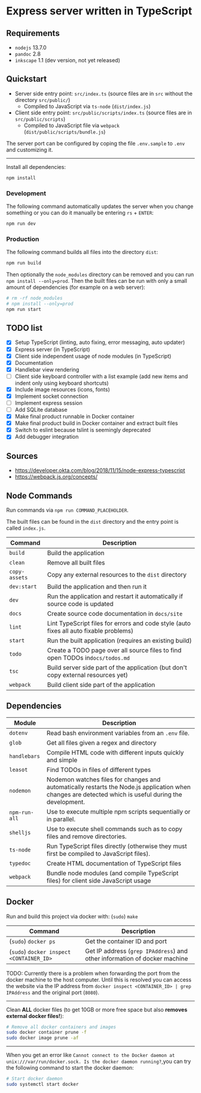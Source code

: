 # Express server written in TypeScript

## Requirements

- `nodejs` 13.7.0
- `pandoc` 2.8
- `inkscape` 1.1 (dev version, not yet released)

## Quickstart

- Server side entry point: `src/index.ts` (source files are in `src` without the directory `src/public/`)
  - Compiled to JavaScript via `ts-node`  (`dist/index.js`)
- Client side entry point: `src/public/scripts/index.ts` (source files are in `src/public/scripts`)
  - Compiled to JavaScript file via `webpack` (`dist/public/scripts/bundle.js`)

The server port can be configured by coping the file `.env.sample` to `.env` and customizing it.

---

Install all dependencies:

```sh
npm install
```

### Development

The following command automatically updates the server when you change something or you can do it manually be entering `rs` + `ENTER`:

```sh
npm run dev
```

### Production

The following command builds all files into the directory `dist`:

```sh
npm run build
```

Then optionally the `node_modules` directory can be removed and you can run `npm install --only=prod`.
Then the built files can be run with only a small amount of dependencies (for example on a web server):

```sh
# rm -rf node_modules
# npm install --only=prod
npm run start
```

## TODO list

- [x] Setup TypeScript (linting, auto fixing, error messaging, auto updater)
- [x] Express server (in TypeScript)
- [x] Client side independent usage of node modules (in TypeScript)
- [x] Documentation
- [x] Handlebar view rendering
- [ ] Client side keyboard controller with a list example (add new items and indent only using keyboard shortcuts)
- [x] Include image resources (icons, fonts)
- [x] Implement socket connection
- [ ] Implement express session
- [ ] Add SQLite database
- [x] Make final product runnable in Docker container
- [x] Make final product build in Docker container and extract built files
- [x] Switch to eslint because tslint is seemingly deprecated
- [x] Add debugger integration

## Sources

- https://developer.okta.com/blog/2018/11/15/node-express-typescript
- https://webpack.js.org/concepts/

## Node Commands

Run commands via `npm run COMMAND_PLACEHOLDER`.

The built files can be found in the `dist` directory and the entry point is called `index.js`.

| Command |  Description |
| ------- | ------------ |
| `build` | Build the application |
| `clean` | Remove all built files |
| `copy-assets` | Copy any external resources to the `dist` directory |
| `dev:start` | Build the application and then run it |
| `dev` | Run the application and restart it automatically if source code is updated |
| `docs` | Create source code documentation in `docs/site` |
| `lint` | Lint TypeScript files for errors and code style (auto fixes all auto fixable problems) |
| `start` | Run the built application (requires an existing build) |
| `todo` | Create a TODO page over all source files to find open TODOs in`docs/todos.md` |
| `tsc` | Build server side part of the application (but don't copy external resources yet) |
| `webpack` | Build client side part of the application |

## Dependencies

| Module | Description |
| ------ | ----------- |
| `dotenv` | Read bash environment variables from an `.env` file. |
| `glob` | Get all files given a regex and directory |
| `handlebars` | Compile HTML code with different inputs quickly and simple |
| `leasot` | Find TODOs in files of different types |
| `nodemon` | Nodemon watches files for changes and automatically restarts the Node.js application when changes are detected which is useful during the development. |
| `npm-run-all` | Use to execute multiple npm scripts sequentially or in parallel. |
| `shelljs` | Use to execute shell commands such as to copy files and remove directories. |
| `ts-node` | Run TypeScript files directly (otherwise they must first be compiled to JavaScript files). |
| `typedoc` | Create HTML documentation of TypeScript files |
| `webpack` | Bundle node modules (and compile TypeScript files) for client side JavaScript usage |

## Docker

Run and build this project via docker with: (`sudo`) `make`

| Command |  Description |
| ------- | ------------ |
| (`sudo`) `docker ps` | Get the container ID and port |
| (`sudo`) `docker inspect <CONTAINER_ID>` | Get IP address (`grep IPAddress`) and other information of docker machine |

TODO: Currently there is a problem when forwarding the port from the docker machine to the host computer.
Until this is resolved you can access the website via the IP address from `docker inspect <CONTAINER_ID> | grep IPAddress` and the original port (`8080`).

---

Clean **ALL** docker files (to get 10GB or more free space but also **removes external docker files!**):

```sh
# Remove all docker containers and images
sudo docker container prune -f
sudo docker image prune -af
```

---

When you get an error like `Cannot connect to the Docker daemon at unix:///var/run/docker.sock. Is the docker daemon running?`,you can try the following command to start the docker daemon:

```sh
# Start docker daemon
sudo systemctl start docker
```
